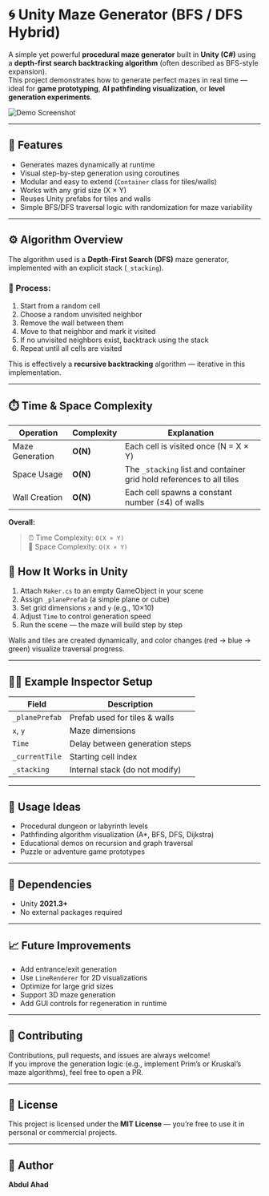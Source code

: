 # 🌀 Unity Maze Generator (BFS / DFS Hybrid)

A simple yet powerful **procedural maze generator** built in **Unity (C#)** using a **depth-first search backtracking algorithm** (often described as BFS-style expansion).  
This project demonstrates how to generate perfect mazes in real time — ideal for **game prototyping**, **AI pathfinding visualization**, or **level generation experiments**.

![Demo Screenshot](assets/demo.gif)

---

## 🧩 Features

- Generates mazes dynamically at runtime  
- Visual step-by-step generation using coroutines  
- Modular and easy to extend (`Container` class for tiles/walls)  
- Works with any grid size (X × Y)  
- Reuses Unity prefabs for tiles and walls  
- Simple BFS/DFS traversal logic with randomization for maze variability  

---

## ⚙️ Algorithm Overview

The algorithm used is a **Depth-First Search (DFS)** maze generator, implemented with an explicit stack (`_stacking`).  

### 🧠 Process:
1. Start from a random cell  
2. Choose a random unvisited neighbor  
3. Remove the wall between them  
4. Move to that neighbor and mark it visited  
5. If no unvisited neighbors exist, backtrack using the stack  
6. Repeat until all cells are visited  

This is effectively a **recursive backtracking** algorithm — iterative in this implementation.

---

## ⏱️ Time & Space Complexity

| Operation | Complexity | Explanation |
|------------|-------------|-------------|
| Maze Generation | **O(N)** | Each cell is visited once (N = X × Y) |
| Space Usage | **O(N)** | The `_stacking` list and container grid hold references to all tiles |
| Wall Creation | **O(N)** | Each cell spawns a constant number (≤4) of walls |

**Overall:**  
> ⏰ Time Complexity: `O(X × Y)`  
> 💾 Space Complexity: `O(X × Y)`

## 🧩 How It Works in Unity

1. Attach `Maker.cs` to an empty GameObject in your scene  
2. Assign `_planePrefab` (a simple plane or cube)  
3. Set grid dimensions `x` and `y` (e.g., 10×10)  
4. Adjust `Time` to control generation speed  
5. Run the scene — the maze will build step by step  

Walls and tiles are created dynamically, and color changes (red → blue → green) visualize traversal progress.

---

## 🧑‍💻 Example Inspector Setup

| Field | Description |
|-------|--------------|
| `_planePrefab` | Prefab used for tiles & walls |
| `x`, `y` | Maze dimensions |
| `Time` | Delay between generation steps |
| `_currentTile` | Starting cell index |
| `_stacking` | Internal stack (do not modify) |

---

## 🚀 Usage Ideas

- Procedural dungeon or labyrinth levels  
- Pathfinding algorithm visualization (A*, BFS, DFS, Dijkstra)  
- Educational demos on recursion and graph traversal  
- Puzzle or adventure game prototypes  

---

## 🧰 Dependencies

- Unity **2021.3+**
- No external packages required  

---

## 📈 Future Improvements

- Add entrance/exit generation  
- Use `LineRenderer` for 2D visualizations  
- Optimize for large grid sizes  
- Support 3D maze generation  
- Add GUI controls for regeneration in runtime  

---

## 🤝 Contributing

Contributions, pull requests, and issues are always welcome!  
If you improve the generation logic (e.g., implement Prim’s or Kruskal’s maze algorithms), feel free to open a PR.

---

## 📜 License

This project is licensed under the **MIT License** — you’re free to use it in personal or commercial projects.

---

## 🧠 Author

**Abdul Ahad**  



